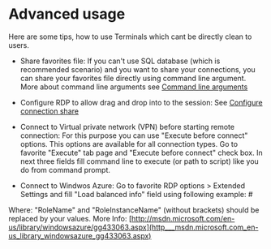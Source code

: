 # Advanced usage
Here are some tips, how to use Terminals which cant be directly clean to users.

* Share favorites file: If you can't use SQL database (which is recommended scenario) and you want to share your connections, you can share your favorites file directly using command line argument. More about command line arguments see [Command line arguments](Command-line-arguments)

* Configure RDP to allow drag and drop into to the session: See [Configure connection share](Configure-connection-share)

* Connect to Virtual private network (VPN) before starting remote connection: For this purpose you can use "Execute before connect" options. This options are available for all connection types. Go to favorite "Execute" tab page and "Execute before connect" check box. In next three fields fill command line to execute (or path to script) like you do from command prompt.

* Connect to Windwos Azure: Go to favorite RDP options > Extended Settings and fill "Load balanced info" field using following example: <RoleName>#<RoleInstanceName>

Where: "RoleName" and "RoleInstanceName" (without brackets) should be replaced by your values.
More Info: [http://msdn.microsoft.com/en-us/library/windowsazure/gg433063.aspx](http___msdn.microsoft.com_en-us_library_windowsazure_gg433063.aspx)